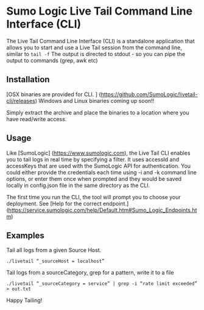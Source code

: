 # Sumo Logic Live Tail Command Line Interface (CLI)

The Live Tail Command Line Interface (CLI) is a standalone application that allows you to start and use a Live Tail session from the command line, similar to `tail -f`
The output is directed to stdout - so you can pipe the output to commands (grep, awk etc)

## Installation

[OSX binaries are provided for CLI. ] (https://github.com/SumoLogic/livetail-cli/releases)
Windows and Linux binaries coming up soon!!

Simply extract the archive and place the binaries to a location where you have read/write access. 

## Usage

Like [SumoLogic] (https://www.sumologic.com), the Live Tail CLI enables you to tail logs in real time by specifying a filter.
It uses accessId and accessKeys that are used with the SumoLogic API for authentication. 
You could either provide the credentials each time using -i and -k command line options, or enter them once when prompted and they would be saved locally in config.json file in the same directory as the CLI. 

The first time you run the CLI, the tool will prompt you to choose your deployment.
See [Help for the correct endpoint.] (https://service.sumologic.com/help/Default.htm#Sumo_Logic_Endpoints.htm)

## Examples

Tail all logs from a given Source Host. 
```
./livetail “_sourceHost = localhost”
```

Tail logs from a sourceCategory, grep for a pattern, write it to a file
```
./livetail “_sourceCategory = service” | grep -i “rate limit exceeded” > out.txt
```


Happy Tailing!

                            

